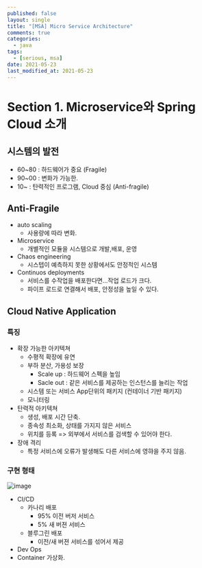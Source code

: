 ```yaml
---
published: false
layout: single
title: "[MSA] Micro Service Architecture"
comments: true
categories:
  - java
tags:
  - [serious, msa]
date: 2021-05-23
last_modified_at: 2021-05-23
---
```


 

# Section 1. Microservice와 Spring Cloud 소개

## 시스템의 발전

* 60~80 : 하드웨어가 중요 (Fragile)
* 90~00 : 변화가 가능한.
* 10~ : 탄력적인 프로그램, Cloud 중심 (Anti-fragile)

## Anti-Fragile

* auto scaling
  * 사용량에 따라 변화.
* Microservice
  * 개별적인 모듈을 시스템으로 개발,배포, 운영
* Chaos engineering
  * 시스텝이 예측하지 못한 상황에서도 안정적인 시스템
* Continuos deployments
  * 서비스를 수작업을 배포한다면...작업 로드가 크다.
  * 파이프 로드로 연결해서 배포, 안정성을 높일 수 있다.

## Cloud Native Application

### 특징

* 확장 가능한 아키텍쳐
  * 수평적 확장에 유연
  * 부하 분산, 가용성 보장
    * Scale up : 하드웨어 스펙을 높임
    * Sacle out : 같은 서비스를 제공하는 인스턴스를 늘리는 작업
  * 시스템 또는 서비스 App단위의 패키지 (컨테이너 기반 패키지)
  * 모니터링
* 탄력적 아키텍쳐
  * 생성, 배포 시간 단축.
  * 종속성 최소화, 상태를 가지지 않은 서비스
  * 위치를 등록 => 외부에서 서비스를 검색할 수 있어야 한다.
* 장애 격리
  * 특정 서비스에 오류가 발생해도 다른 서비스에 영햐을 주지 않음.

### 구현 형태

![image](https://user-images.githubusercontent.com/22446581/119243039-47471600-bb9e-11eb-89aa-15f0b7afa678.png)

* CI/CD
  * 카나리 배포 
    * 95% 이전 버저 서비스
    * 5% 새 버젼 서비스
  * 블루그린 배포
    * 이전/새 버젼 서비스를 섞어서 제공
* Dev Ops
* Container 가상화.





































